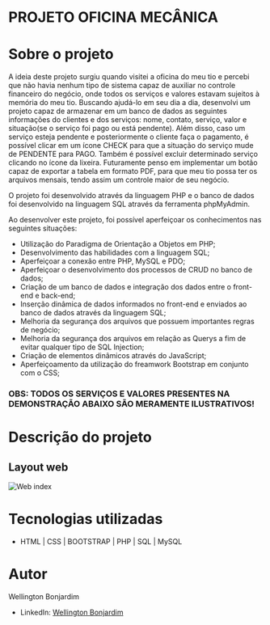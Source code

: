 # PROJETO OFICINA MECÂNICA

# Sobre o projeto

A ideia deste projeto surgiu quando visitei a oficina do meu tio e percebi que não havia nenhum tipo de sistema capaz de auxiliar no controle financeiro do negócio, onde todos os serviços e valores estavam sujeitos à memória do meu tio. Buscando ajudá-lo em seu dia a dia, desenvolvi um projeto capaz de armazenar em um banco de dados as seguintes informações do clientes e dos serviços: nome, contato, serviço, valor e situação(se o serviço foi pago ou está pendente). Além disso, caso um serviço esteja pendente e posteriormente o cliente faça o pagamento, é possível clicar em um ícone CHECK para que a situação do serviço mude de PENDENTE para PAGO. Também é possível excluir determinado serviço clicando no ícone da lixeira. Futuramente penso em implementar um botão capaz de exportar a tabela em formato PDF, para que meu tio possa ter os arquivos mensais, tendo assim um controle maior de seu negócio.

O projeto foi desenvolvido através da linguagem PHP e o banco de dados foi desenvolvido na linguagem SQL através da ferramenta phpMyAdmin.

Ao desenvolver este projeto, foi possível aperfeiçoar os conhecimentos nas seguintes situações:
- Utilização do Paradigma de Orientação a Objetos em PHP;
- Desenvolvimento das habilidades com a linguagem SQL;
- Aperfeiçoar a conexão entre PHP, MySQL e PDO;
- Aperfeiçoar o desenvolvimento dos processos de CRUD no banco de dados;
- Criação de um banco de dados e integração dos dados entre o front-end e back-end;
- Inserção dinâmica de dados informados no front-end e enviados ao banco de dados através da linguagem SQL;
- Melhoria da segurança dos arquivos que possuem importantes regras de negócio;
- Melhoria da segurança dos arquivos em relaçâo as Querys a fim de evitar qualquer tipo de SQL Injection;
- Criação de elementos dinâmicos através do JavaScript;
- Aperfeiçoamento da utilização do freamwork Bootstrap em conjunto com o CSS;


### OBS: TODOS OS SERVIÇOS E VALORES PRESENTES NA DEMONSTRAÇÃO ABAIXO SÃO MERAMENTE ILUSTRATIVOS!

# Descrição do projeto

## Layout web
![Web index](https://github.com/wellington-bonjardim/projeto_oficina/blob/master/projeto_oficina_public/GIF/GIF%20projeto%20oficina%20mecanica.gif)


# Tecnologias utilizadas

- HTML | CSS | BOOTSTRAP | PHP | SQL | MySQL

# Autor

Wellington Bonjardim

- LinkedIn: [Wellington Bonjardim](https://www.linkedin.com/in/wellington-bonjardim/)
